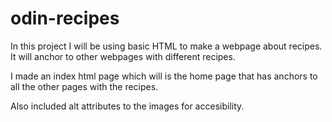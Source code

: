 # odin-recipes

In this project I will be using basic HTML to make a webpage about recipes.
It will anchor to other webpages with different recipes.

I made an index html page which will is the home page that has anchors to all the other pages with the recipes.

Also included alt attributes to the images for accesibility.